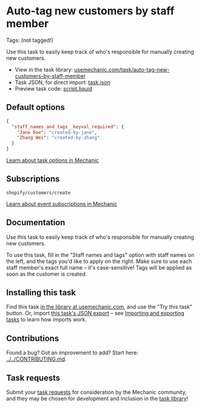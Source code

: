 # Auto-tag new customers by staff member

Tags: (not tagged!)

Use this task to easily keep track of who's responsible for manually creating new customers.

* View in the task library: [usemechanic.com/task/auto-tag-new-customers-by-staff-member](https://usemechanic.com/task/auto-tag-new-customers-by-staff-member)
* Task JSON, for direct import: [task.json](../../tasks/auto-tag-new-customers-by-staff-member.json)
* Preview task code: [script.liquid](./script.liquid)

## Default options

```json
{
  "staff_names_and_tags__keyval_required": {
    "Jane Doe": "created-by-jane",
    "Zhang Wei": "created-by-zhang"
  }
}
```

[Learn about task options in Mechanic](https://docs.usemechanic.com/article/471-task-options)

## Subscriptions

```liquid
shopify/customers/create
```

[Learn about event subscriptions in Mechanic](https://docs.usemechanic.com/article/408-subscriptions)

## Documentation

Use this task to easily keep track of who's responsible for manually creating new customers.

To use this task, fill in the "Staff names and tags" option with staff names on the left, and the tags you'd like to apply on the right. Make sure to use each staff member's exact full name – it's case-sensitive! Tags will be applied as soon as the customer is created.

## Installing this task

Find this task [in the library at usemechanic.com](https://usemechanic.com/task/auto-tag-new-customers-by-staff-member), and use the "Try this task" button. Or, import [this task's JSON export](../../tasks/auto-tag-new-customers-by-staff-member.json) – see [Importing and exporting tasks](https://docs.usemechanic.com/article/505-importing-and-exporting-tasks) to learn how imports work.

## Contributions

Found a bug? Got an improvement to add? Start here: [../../CONTRIBUTING.md](../../CONTRIBUTING.md).

## Task requests

Submit your [task requests](https://mechanic.canny.io/task-requests) for consideration by the Mechanic community, and they may be chosen for development and inclusion in the [task library](https://tasks.mechanic.dev/)!
